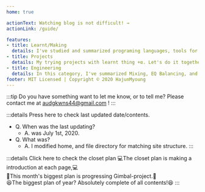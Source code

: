 ```yaml
---
home: true

actionText: Watching blog is not difficult! →
actionLink: /guide/

features:
- title: Learnt/Making
  details: I've studied and summarized programing languages, tools for making.
- title: Projects
  details: My trying projects with learnt thing +α. Let's do it together!
- title: Engineering
  details: In this category, I've summarized Mixing, EQ Balancing, and Sounds. Those have a distance with programming, but I'm interested those.
footer: MIT Licensed | Copyright © 2020 HajunMyoung
---  
```


:::tip
Do you have something want to let me know, or to tell me? Please contact me at audgkwns44@gmail.com !
:::

:::details Press here to check last updated date/contents.
- Q. When was the last updating?
  - A. was July 1st, 2020.  
- Q. What was?
  - A. I modified home, and file directory for matching site structure.
:::

:::details Click here to check the closet plan
:computer:The closet plan is making a introduction at each page,:computer:  
:muscle:This month's biggest plan is progressing Gimbal-project.:muscle:  
:satisfied:The biggest plan of year? Absolutely complete of all contents!:satisfied:
:::